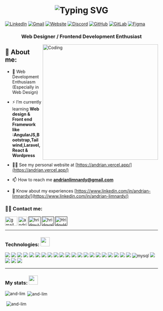 
<h1 align="center"><img src="https://readme-typing-svg.herokuapp.com?font=Montserrat&weight=600&size=33&pause=1000&color=1F22F7&center=true&vCenter=true&width=435&lines=Hi++%F0%9F%91%8B+++I'm+Andrian" alt="Typing SVG" /></h1>

[![LinkedIn](https://img.shields.io/badge/LinkedIn-0077B5?style=for-the-badge&logo=linkedin&logoColor=white)](https://www.linkedin.com/in/andrian-limnardy/)
[![Gmail](https://img.shields.io/badge/Gmail-f28500?style=for-the-badge&logo=gmail&logoColor=)](mailto:andrianlimnardy@gmail.com)
[![Website](https://img.shields.io/badge/Personal%20Website-CCCCCC?style=for-the-badge&logo=About.me&logoColor=black)](https://andrian.vercel.app/)
[![Discord](https://img.shields.io/badge/Contact-Me-blue?style=for-the-badge&logo=discord&logoColor=white)](https://discord.com/users/454501799353909252.)
[![GitHub](https://img.shields.io/badge/GitHub-100000?style=for-the-badge&logo=github&logoColor=white)](https://github.com/and-lim)
[![GitLab](https://img.shields.io/badge/GitLab-330F63?style=for-the-badge&logo=gitlab&logoColor=white)](https://gitlab.com/andrian_L)
[![Figma](https://img.shields.io/badge/Figma-F06292?style=for-the-badge&logo=figma&logoColor=black)](https://www.figma.com/@and_lim)


  
<h3 align="center">Web Designer / Frontend Development Enthusiast</h3>


<img align="right" alt="Coding" width="380" src="https://andrian.vercel.app/img/animation_gif.gif">
<h2 align="left"> 📖 About me:</h2>

- 🔭 Web Development Enthusiasm (Especially in Web Design)

- ⚡ I’m currently learning **Web design & Front end Framework like :AngularJS,Bootstrap,Tailwind,Laravel,React & Wordpress**

- 👨‍💻 See my personal website at [https://andrian.vercel.app/](https://andrian.vercel.app/)

- 📫 How to reach me **andrianlimnardy@gmail.com**

- 📄 Know about my experiences [https://www.linkedin.com/in/andrian-limnardy/](https://www.linkedin.com/in/andrian-limnardy/)

<h3>🙋‍♂️ Contact me:  </h3>
<p align="left">
<a href="mailto:andrianlimnardy@gmail.com" target="blank"><img align="left" src="https://camo.githubusercontent.com/598902b81c020e27505970e729fc974b79d83695c043123c9b4e05aeed2872f1/68747470733a2f2f75706c6f61642e77696b696d656469612e6f72672f77696b6970656469612f636f6d6d6f6e732f372f37652f476d61696c5f69636f6e5f253238323032302532392e737667" alt="gmail" height="30" width="40" /></a>
<a href="https://www.linkedin.com/in/andrian-limnardy-707884223/" target="blank"><img align="center" src="https://camo.githubusercontent.com/7d098804c02a4095d49849d1e868ae35a22668f8c2047f27232508256a1cd43e/68747470733a2f2f75706c6f61642e77696b696d656469612e6f72672f77696b6970656469612f636f6d6d6f6e732f632f63612f4c696e6b6564496e5f6c6f676f5f696e697469616c732e706e67" alt="andrian l" height="30" width="30" /></a>
<a href="" target="blank"><img align="center" src="https://raw.githubusercontent.com/rahuldkjain/github-profile-readme-generator/master/src/images/icons/Social/facebook.svg" alt="hridoy.the.hazard10" height="30" width="40" /></a>
<a href="" target="blank"><img align="center" src="https://raw.githubusercontent.com/rahuldkjain/github-profile-readme-generator/master/src/images/icons/Social/instagram.svg" alt="hridoyalhazard" height="30" width="40" /></a>
<a href="" target="blank"><img align="center" src="https://raw.githubusercontent.com/rahuldkjain/github-profile-readme-generator/master/src/images/icons/Social/github.svg" alt="HridoyHazard" height="30" width="40" /></a>
</p>

<hr>

<h3 align="left">Technologies: <img src="https://media.giphy.com/media/iY8CRBdQXODJSCERIr/giphy.gif" width="30px"></h3>
<p align="left"><img src="https://img.shields.io/badge/HTML5-E34F26?style=for-the-badge&logo=html5&logoColor=white" /> 
<img src="https://img.shields.io/badge/CSS3-1572B6?style=for-the-badge&logo=css3&logoColor=white" />       
<img src="https://img.shields.io/badge/JavaScript-323330?style=for-the-badge&logo=javascript&logoColor=F7DF1E" />  
<img src="https://img.shields.io/badge/TypeScript-007ACC?style=for-the-badge&logo=typescript&logoColor=white" /> 
<img src="https://img.shields.io/badge/C-00599C?style=for-the-badge&logo=c&logoColor=white" />     
<img src="https://img.shields.io/badge/Java-ED8B00?style=for-the-badge&logo=openjdk&logoColor=white" />  
<img src="https://img.shields.io/badge/PHP-777BB4?style=for-the-badge&logo=php&logoColor=white" />  
<img src="https://img.shields.io/badge/Bootstrap-563D7C?style=for-the-badge&logo=bootstrap&logoColor=white" />  
<img src="https://img.shields.io/badge/Tailwind_CSS-38B2AC?style=for-the-badge&logo=tailwind-css&logoColor=white" /> 
<img src="https://img.shields.io/badge/React-20232A?style=for-the-badge&logo=react&logoColor=61DAFB" />   
<img src="https://img.shields.io/badge/Angular-DD0031?style=for-the-badge&logo=angular&logoColor=white" />
<img src="https://img.shields.io/badge/Vue%20js-35495E?style=for-the-badge&logo=vuedotjs&logoColor=4FC08D" /> 
<img src="https://img.shields.io/badge/Laravel-FF2D20?style=for-the-badge&logo=laravel&logoColor=white" />
<img src="https://img.shields.io/badge/Figma-F24E1E?style=for-the-badge&logo=figma&logoColor=white" />
<img src="https://img.shields.io/badge/Adobe%20XD-470137?style=for-the-badge&logo=Adobe%20XD&logoColor=#FF61F6" />
<img src="https://img.shields.io/badge/Adobe%20Photoshop-31A8FF?style=for-the-badge&logo=Adobe%20Photoshop&logoColor=black"/>  
<img src="https://img.shields.io/badge/ThreeJs-black?style=for-the-badge&logo=three.js&logoColor=white" /> 
<img src="https://img.shields.io/badge/npm-CB3837?style=for-the-badge&logo=npm&logoColor=white"/>  
<img src="https://img.shields.io/badge/GitHub-100000?style=for-the-badge&logo=github&logoColor=white" /> 
 <img src="https://img.shields.io/badge/GitLab-330F63?style=for-the-badge&logo=gitlab&logoColor=white" />  
<img src="https://img.shields.io/badge/Xampp-F37623?style=for-the-badge&logo=xampp&logoColor=white" /> 
<img alt="mysql" src="https://img.shields.io/badge/MySQL-005C84?style=for-the-badge&logo=mysql&logoColor=white">  
<img src="https://img.shields.io/badge/Visual_Studio_Code-0078D4?style=for-the-badge&logo=visual%20studio%20code&logoColor=white" />
<img src="https://img.shields.io/badge/sublime_text-%23575757.svg?&style=for-the-badge&logo=sublime-text&logoColor=important" /> 
<img src="https://img.shields.io/badge/Notepad++-90E59A.svg?style=for-the-badge&logo=notepad%2B%2B&logoColor=black" /> 
<img src="https://img.shields.io/badge/IntelliJ_IDEA-000000.svg?style=for-the-badge&logo=intellij-idea&logoColor=white" />  

</p>
<hr>

<h3 align="left">My stats:  <img src="https://media.giphy.com/media/iY8CRBdQXODJSCERIr/giphy.gif" width="30px"></h3>
<p><img align="left" src="https://github-readme-stats.vercel.app/api/top-langs?username=andLim88&theme=tokyonight&show_icons=true&locale=en&layout=compact&langs_count=8" alt="and-lim" /></p>

<p>&nbsp;<img align="center" src="https://github-readme-stats.vercel.app/api?username=and-lim&show_icons=true&locale=en&count_private=true&hide_rank=true&custom_title=My%20GitHub%20Stats&disable_animations=true&theme=tokyonight" alt="and-lim" /></p>

<p>&nbsp;<img align="center" src="https://github-readme-stats.vercel.app/api?username=andLim88&theme=tokyonight&rank_icon=github" alt="and-lim" /></p>
